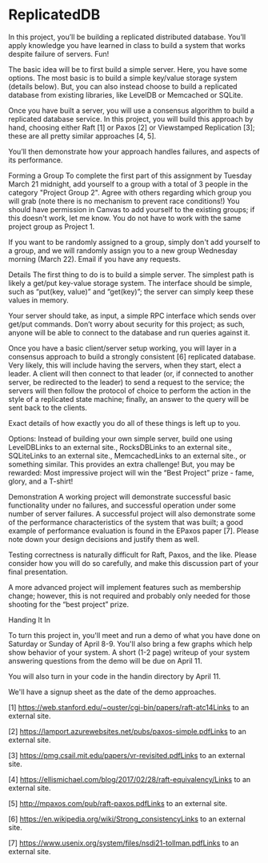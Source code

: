 # ReplicatedDB

In this project, you’ll be building a replicated distributed database. You’ll apply knowledge you have learned in class to build a system that works despite failure of servers. Fun!

The basic idea will be to first build a simple server. Here, you have some options. The most basic is to build a simple key/value storage system (details below). But, you can also instead choose to build a replicated database from existing libraries, like LevelDB or Memcached or SQLite. 

Once you have built a server, you will use a consensus algorithm to build a replicated database service. In this project, you will build this approach by hand, choosing either Raft [1] or Paxos [2] or Viewstamped Replication [3]; these are all pretty similar approaches [4, 5].

You’ll then demonstrate how your approach handles failures, and aspects of its performance. 

Forming a Group
To complete the first part of this assignment by Tuesday March 21 midnight, add yourself to a group with a total of 3 people in the category "Project Group 2".   Agree with others regarding which group you will grab (note there is no mechanism to prevent race conditions!) You should have permission in Canvas to add yourself to the existing groups; if this doesn't work, let me know.  You do not have to work with the same project group as Project 1.  

If you want to be randomly assigned to a group, simply don't add yourself to a group, and we will randomly assign you to a new group Wednesday morning (March 22).  Email if you have any requests.

Details
The first thing to do is to build a simple server. The simplest path is likely a get/put key-value storage system. The interface should be simple, such as “put(key, value)” and “get(key)”; the server can simply keep these values in memory.

Your server should take, as input, a simple RPC interface which sends over get/put commands. Don’t worry about security for this project; as such, anyone will be able to connect to the database and run queries against it.

Once you have a basic client/server setup working, you will layer in a consensus approach to build a strongly consistent [6] replicated database. Very likely, this will include having the servers, when they start, elect a leader. A client will then connect to that leader (or, if connected to another server, be redirected to the leader) to send a request to the service; the servers will then follow the protocol of choice to perform the action in the style of a replicated state machine; finally, an answer to the query will be sent back to the clients. 

Exact details of how exactly you do all of these things is left up to you. 

Options: Instead of building your own simple server, build one using LevelDBLinks to an external site., RocksDBLinks to an external site., SQLiteLinks to an external site., MemcachedLinks to an external site., or something similar. This provides an extra challenge! But, you may be rewarded: Most impressive project will win the “Best Project” prize - fame, glory, and a T-shirt!

Demonstration
A working project will demonstrate successful basic functionality under no failures, and successful operation under some number of server failures. A successful project will also demonstrate some of the performance characteristics of the system that was built; a good example of performance evaluation is found in the EPaxos paper [7]. Please note down your design decisions and justify them as well. 

Testing correctness is naturally difficult for Raft, Paxos, and the like. Please consider how you will do so carefully, and make this discussion part of your final presentation. 

A more advanced project will implement features such as membership change; however, this is not required and probably only needed for those shooting for the “best project” prize.

Handing It In

To turn this project in, you'll meet and run a demo of what you have done on Saturday or Sunday of April 8-9. You'll also bring a few graphs which help show behavior of your system.  A short (1-2 page) writeup of your system answering questions from the demo will be due on April 11.

You will also turn in your code in the handin directory by April 11.

We'll have a signup sheet as the date of the demo approaches.   

[1] https://web.stanford.edu/~ouster/cgi-bin/papers/raft-atc14Links to an external site.

[2] https://lamport.azurewebsites.net/pubs/paxos-simple.pdfLinks to an external site.

[3] https://pmg.csail.mit.edu/papers/vr-revisited.pdfLinks to an external site.

[4] https://ellismichael.com/blog/2017/02/28/raft-equivalency/Links to an external site.

[5] http://mpaxos.com/pub/raft-paxos.pdfLinks to an external site.

[6] https://en.wikipedia.org/wiki/Strong_consistencyLinks to an external site.

[7] https://www.usenix.org/system/files/nsdi21-tollman.pdfLinks to an external site.



